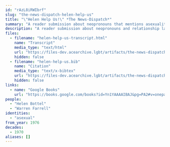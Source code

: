 ```yaml
---
id: "rAzL8iRWIbrf"
slug: "the-news-dispatch-helen-help-us"
title: "\"Helen Help Us!\" *The News-Dispatch*"
summary: "A reader submission about neopronouns that mentions asexuality by name"
description: "A reader submission about neopronouns and relationship labels that mentions asexuality by name"
files:
  - filename: "helen-help-us-transcript.html"
    name: "Transcript"
    media_type: "text/html"
    url: "https://files-dev.acearchive.lgbt/artifacts/the-news-dispatch-helen-help-us/helen-help-us-transcript.html"
    hidden: false
  - filename: "helen-help-us.bib"
    name: "Citation"
    media_type: "text/x-bibtex"
    url: "https://files-dev.acearchive.lgbt/artifacts/the-news-dispatch-helen-help-us/helen-help-us.bib"
    hidden: false
links:
  - name: "Google Books"
    url: "https://books.google.com/books?id=Yn1YAAAAIBAJ&pg=PA2#v=onepage&q&f=false"
people:
  - "Helen Bottel"
  - "Warren Farrell"
identities:
  - "asexual"
from_year: 1976
decades:
  - 1970
aliases: []
---
```

